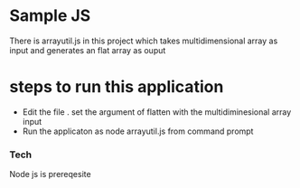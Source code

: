 # Sample JS

There is  arrayutil.js in this project which takes multidimensional array as input and generates an flat array as ouput

# steps to run this application

  - Edit the file . set the argument of flatten with the multidiminesional array input
  - Run the applicaton as node arrayutil.js from command prompt

### Tech
Node js is prereqesite